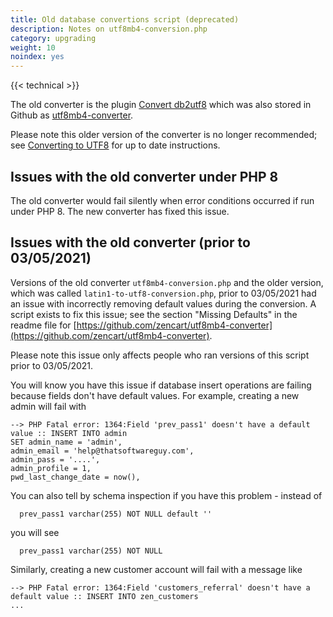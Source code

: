 ```yaml
---
title: Old database convertions script (deprecated) 
description: Notes on utf8mb4-conversion.php
category: upgrading 
weight: 10
noindex: yes
---
```


{{< technical >}}

The old converter is the plugin [Convert db2utf8](https://www.zen-cart.com/downloads.php?do=file&id=1318) which was also stored in Github as [utf8mb4-converter](https://github.com/zencart/utf8mb4-converter).

Please note this older version of the converter is no longer recommended; see [Converting to UTF8](/user/upgrading/convert_to_utf8/) for up to date instructions. 

## Issues with the old converter under PHP 8
The old converter would fail silently when error conditions occurred if run under PHP 8.  The new converter has fixed this issue.

## Issues with the old converter (prior to 03/05/2021)

Versions of the old converter `utf8mb4-conversion.php` and the older version, which was called `latin1-to-utf8-conversion.php`, prior to 03/05/2021 had an issue with incorrectly removing default values during the conversion.  A script exists to fix this issue; see the section "Missing Defaults" in the readme file for [https://github.com/zencart/utf8mb4-converter](https://github.com/zencart/utf8mb4-converter). 

Please note this issue only affects people who ran versions of this script prior to 03/05/2021. 

You will know you have this issue if database insert operations are failing because fields don't have default values.  For example, creating a new admin will fail with 

```
--> PHP Fatal error: 1364:Field 'prev_pass1' doesn't have a default value :: INSERT INTO admin
SET admin_name = 'admin',
admin_email = 'help@thatsoftwareguy.com',
admin_pass = '....',
admin_profile = 1,
pwd_last_change_date = now(),
```
You can also tell by schema inspection if you have this problem - instead of 

```
  prev_pass1 varchar(255) NOT NULL default '' 
```

you will see 

```
  prev_pass1 varchar(255) NOT NULL 
```

Similarly, creating a new customer account will fail with a message like 

```
--> PHP Fatal error: 1364:Field 'customers_referral' doesn't have a default value :: INSERT INTO zen_customers 
...
```
